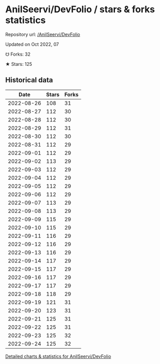 # AnilSeervi/DevFolio / stars & forks statistics

Repository url: [/AnilSeervi/DevFolio](https://github.com/AnilSeervi/DevFolio)

Updated on Oct 2022, 07

☋ Forks: 32

★ Stars: 125

## Historical data
| Date | Stars | Forks |
|------|-------|-------|
| 2022-08-26 | 108 | 31 | 
| 2022-08-27 | 112 | 30 | 
| 2022-08-28 | 112 | 30 | 
| 2022-08-29 | 112 | 31 | 
| 2022-08-30 | 112 | 30 | 
| 2022-08-31 | 112 | 29 | 
| 2022-09-01 | 112 | 29 | 
| 2022-09-02 | 113 | 29 | 
| 2022-09-03 | 112 | 29 | 
| 2022-09-04 | 112 | 29 | 
| 2022-09-05 | 112 | 29 | 
| 2022-09-06 | 112 | 29 | 
| 2022-09-07 | 113 | 29 | 
| 2022-09-08 | 113 | 29 | 
| 2022-09-09 | 115 | 29 | 
| 2022-09-10 | 115 | 29 | 
| 2022-09-11 | 116 | 29 | 
| 2022-09-12 | 116 | 29 | 
| 2022-09-13 | 116 | 29 | 
| 2022-09-14 | 117 | 29 | 
| 2022-09-15 | 117 | 29 | 
| 2022-09-16 | 117 | 29 | 
| 2022-09-17 | 117 | 29 | 
| 2022-09-18 | 118 | 29 | 
| 2022-09-19 | 121 | 31 | 
| 2022-09-20 | 123 | 31 | 
| 2022-09-21 | 125 | 31 | 
| 2022-09-22 | 125 | 31 | 
| 2022-09-23 | 125 | 32 | 
| 2022-09-24 | 125 | 32 | 


[Detailed charts & statistics for AnilSeervi/DevFolio](https://reviewgithub.com/rep/AnilSeervi/DevFolio)
